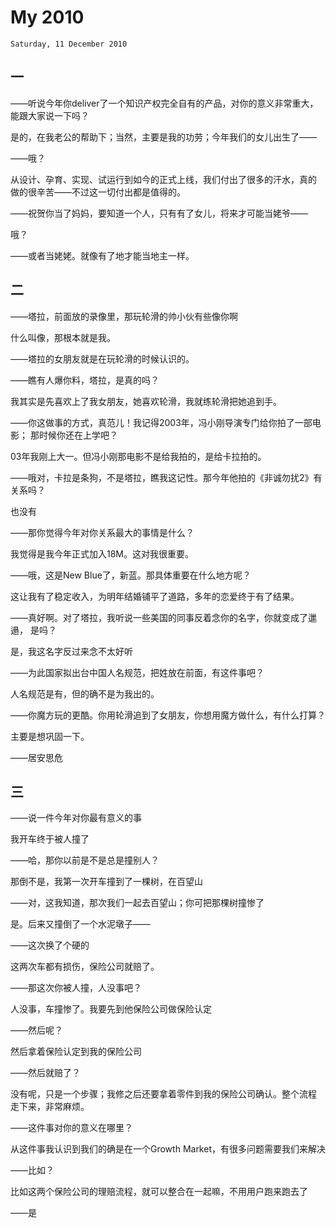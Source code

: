 # My 2010

`Saturday, 11 December 2010`

## 一

——听说今年你deliver了一个知识产权完全自有的产品，对你的意义非常重大，
能跟大家说一下吗？

是的，在我老公的帮助下；当然，主要是我的功劳；今年我们的女儿出生了——

——哦？

从设计、孕育、实现、试运行到如今的正式上线，我们付出了很多的汗水，真的
做的很辛苦——不过这一切付出都是值得的。

——祝贺你当了妈妈，要知道一个人，只有有了女儿，将来才可能当姥爷——

哦？

——或者当姥姥。就像有了地才能当地主一样。

## 二

——塔拉，前面放的录像里，那玩轮滑的帅小伙有些像你啊

什么叫像，那根本就是我。

——塔拉的女朋友就是在玩轮滑的时候认识的。

——瞧有人爆你料，塔拉，是真的吗？

我其实是先喜欢上了我女朋友，她喜欢轮滑，我就练轮滑把她追到手。

——你这做事的方式，真范儿！我记得2003年，冯小刚导演专门给你拍了一部电影；
那时候你还在上学吧？

03年我刚上大一。但冯小刚那电影不是给我拍的，是给卡拉拍的。

——哦对，卡拉是条狗，不是塔拉，瞧我这记性。那今年他拍的《非诚勿扰2》有关系吗？

也没有

——那你觉得今年对你关系最大的事情是什么？

我觉得是我今年正式加入18M。这对我很重要。

——哦，这是New Blue了，新蓝。那具体重要在什么地方呢？

这让我有了稳定收入，为明年结婚铺平了道路，多年的恋爱终于有了结果。

——真好啊。对了塔拉，我听说一些美国的同事反着念你的名字，你就变成了邋遢，
是吗？

是，我这名字反过来念不太好听

——为此国家拟出台中国人名规范，把姓放在前面，有这件事吧？

人名规范是有，但的确不是为我出的。

——你魔方玩的更酷。你用轮滑追到了女朋友，你想用魔方做什么，有什么打算？

主要是想巩固一下。

——居安思危

## 三

——说一件今年对你最有意义的事

我开车终于被人撞了

——哈，那你以前是不是总是撞别人？

那倒不是，我第一次开车撞到了一棵树，在百望山

——对，这我知道，那次我们一起去百望山；你可把那棵树撞惨了

是。后来又撞倒了一个水泥墩子——

——这次换了个硬的

这两次车都有损伤，保险公司就赔了。

——那这次你被人撞，人没事吧？

人没事，车撞惨了。我要先到他保险公司做保险认定

——然后呢？

然后拿着保险认定到我的保险公司

——然后就赔了？

没有呢，只是一个步骤；我修之后还要拿着零件到我的保险公司确认。整个流程
走下来，非常麻烦。

——这件事对你的意义在哪里？

从这件事我认识到我们的确是在一个Growth Market，有很多问题需要我们来解决

——比如？

比如这两个保险公司的理赔流程，就可以整合在一起嘛，不用用户跑来跑去了

——是

